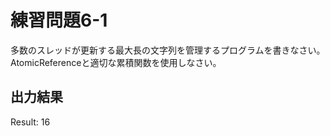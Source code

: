 # 練習問題6-1

多数のスレッドが更新する最大長の文字列を管理するプログラムを書きなさい。AtomicReferenceと適切な累積関数を使用しなさい。

## 出力結果

Result: 16
